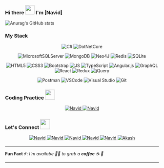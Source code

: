 ### Hi there <img src="https://raw.githubusercontent.com/MartinHeinz/MartinHeinz/master/wave.gif" width="30px"> I'm [Navid]

<div align="left">
  
![Anurag's GitHub stats](https://github-readme-stats.vercel.app/api?username=navidZee&show_icons=true&theme=radical)
 
</div>

### My Stack 

<div align="center">
  
 
![C#](https://img.shields.io/badge/c%23-%23239120.svg?style=for-the-badge&logo=c-sharp&logoColor=white)
![DotNetCore](https://img.shields.io/badge/.NET-5C2D91?style=for-the-badge&logo=DotNetCore&logoColor=white)

![MicrosoftSQLServer](https://img.shields.io/badge/Microsoft%20SQL%20Sever-CC2927?style=for-the-badge&logo=microsoft%20sql%20server&logoColor=white)
![MongoDB](https://img.shields.io/badge/MongoDB-%234ea94b.svg?style=for-the-badge&logo=mongodb&logoColor=white)
![Neo4J](https://img.shields.io/badge/Neo4j-008CC1?style=for-the-badge&logo=neo4j&logoColor=white)
![Redis](https://img.shields.io/badge/redis-%23DD0031.svg?style=for-the-badge&logo=redis&logoColor=white)
![SQLite](https://img.shields.io/badge/sqlite-%2307405e.svg?style=for-the-badge&logo=sqlite&logoColor=white)

![HTML5](https://img.shields.io/badge/HTML5-E34F26?style=for-the-badge&logo=html5&logoColor=white)
![CSS3](https://img.shields.io/badge/CSS3-1572B6?style=for-the-badge&logo=css3&logoColor=white)
![Bootstrap](https://img.shields.io/badge/Bootstrap-563D7C?style=for-the-badge&logo=bootstrap&logoColor=white)
![JS](https://img.shields.io/badge/JavaScript-F7DF1E?style=for-the-badge&logo=javascript&logoColor=black)
![TypeScript](https://img.shields.io/badge/typescript-%23007ACC.svg?style=for-the-badge&logo=typescript&logoColor=white)
![Angular.js](https://img.shields.io/badge/angular.js-%23E23237.svg?style=for-the-badge&logo=angularjs&logoColor=white)
![GraphQL](https://img.shields.io/badge/GraphQl-E10098?style=for-the-badge&logo=graphql&logoColor=white)
![React](https://img.shields.io/badge/react-%2320232a.svg?style=for-the-badge&logo=react&logoColor=%2361DAFB)
![Redux](https://img.shields.io/badge/redux-%23593d88.svg?style=for-the-badge&logo=redux&logoColor=white)
![jQuery](https://img.shields.io/badge/jquery-%230769AD.svg?style=for-the-badge&logo=jquery&logoColor=white)

![Postman](https://img.shields.io/badge/Postman-FF6C37?style=for-the-badge&logo=Postman&logoColor=white)
![VSCode](https://img.shields.io/badge/Visual_Studio_Code-0078D4?style=for-the-badge&logo=visual%20studio%20code&logoColor=white)
![Visual Studio](https://img.shields.io/badge/Visual%20Studio-5C2D91.svg?style=for-the-badge&logo=visual-studio&logoColor=white)
![Git](https://img.shields.io/badge/git-%23F05033.svg?style=for-the-badge&logo=git&logoColor=white)
</div>

### Coding Practice <img src="https://miro.medium.com/max/1400/1*vJjJ3Mdok6Rvxx85IIRqBQ.gif" height="32px">
<div align="center">
 <a href="https://www.codewars.com/users/navid_zee" target="_blank">
<img src=https://img.shields.io/badge/Codewars-B1361E?style=for-the-badge&logo=codewars&logoColor=grey alt=Navid Zare Codewars style="margin-bottom: 5px;" />
</a>
 <a href="https://www.hackerrank.com/naavidzaare" target="_blank">
<img src=https://img.shields.io/badge/-Hackerrank-2EC866?style=for-the-badge&logo=HackerRank&logoColor=white alt=Navid Zare HackerRank style="margin-bottom: 5px;" />
</a>
</div>

### Let's Connect <img src="https://raw.githubusercontent.com/ShahriarShafin/ShahriarShafin/main/Assets/handshake.gif" height="32px">

<div align="center">
 <a href="https://www.linkedin.com/in/n-zare" target="_blank">
<img src=https://img.shields.io/badge/linkedin-%231E77B5.svg?&style=for-the-badge&logo=linkedin&logoColor=white alt=Navid Zare linkedin style="margin-bottom: 5px;" />
</a>
  
<a href="https://github.com/navidZee" target="_blank">
<img src=https://img.shields.io/badge/GitHub-100000?style=for-the-badge&logo=github&logoColor=white alt=Navid Zare GitHub style="margin-bottom: 5px;" />
</a>
  
<a href="https://twitter.com/NavidZare9" target="_blank">
<img src=https://img.shields.io/badge/twitter-%2300acee.svg?&style=for-the-badge&logo=twitter&logoColor=white alt=Navid Zare twitter style="margin-bottom: 5px;" />
</a>

<a href="mailto:naavidzaare@gmail.com" target="_blank">
<img src=https://img.shields.io/badge/Gmail-D14836?style=for-the-badge&logo=gmail&logoColor=white alt=Navid Zare gmail style="margin-bottom: 5px;" />
</a>

<a href="https://t.me/Navid_zee" target="_blank">
 <img src=https://img.shields.io/badge/Telegram-2CA5E0?style=for-the-badge&logo=telegram&logoColor=white alt=Navid Zare telegram style="margin-bottom: 5px;" />
</a>
                                                 
<a href="https://www.instagram.com/naviid_zee" target="_blank">
<img src=https://img.shields.io/badge/Instagram-E4405F?style=for-the-badge&logo=instagram&logoColor=white alt=Akash Shrivastava Instagram style="margin-bottom: 5px;" />
</a>

</div>  

---

**Fun Fact ⚡**: _I'm availabe 🙋‍♂️ to grab a **coffee** ☕ 🙊_

---
